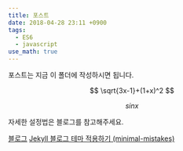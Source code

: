 ```yaml
---
title: 포스트
date: 2018-04-28 23:11 +0900
tags:
  - ES6
  - javascript
use_math: true
---
```


포스트는 지금 이 폴더에 작성하시면 됩니다.


$$
\sqrt{3x-1}+(1+x)^2
$$

$$ sinx $$


자세한 설정법은 블로그를 참고해주세요.

[블로그](https://junhobaik.github.io)
[Jekyll 블로그 테마 적용하기 (minimal-mistakes)](https://junhobaik.github.io/jekyll-apply-theme/)
